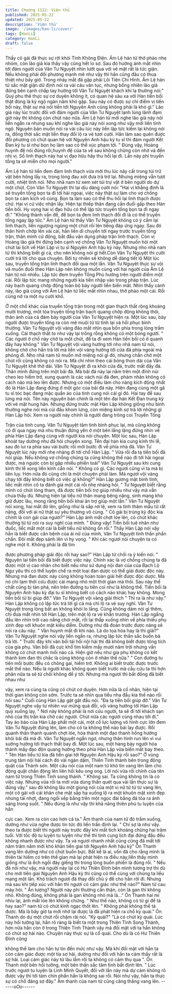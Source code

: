 ```yaml
---
title: Chương 1132: Viện thủ
published: 2025-05-22
updated: 2025-05-22
description: 'Viện thủ'
image: '/images/han-li/cover/'
tags: [HanLi]
category: HanLi
draft: false
---
```


Thấy cô gái đã thực sự rời khỏi Tinh Không Điện. Âm Lệ hán tử
thở phào nhẹ nhỏm, còn lão giả kia thấy vậy cũng hết lo sợ. Sau
đó hướng ánh mắt nhìn tới đám người của Văn Tư Nguyệt nhìn
lướt qua với vẻ mặt rất là tức giận.
Nếu không phải đối phương mạnh mẽ như vậy thì hắn cũng đâu
có thua thiệt như bây giờ. Trong nháy mắt đã gặp phải Lôi Tiên
Chi Hình.
Âm Lệ hán tử sắc mặt giận dữ định nói ra vài câu văn tục, nhưng
bổng nhiên lão giả đứng bên cạnh chắp tay hướng tới Văn Tư
Nguyệt khách khí lạ thường nói:" Quý phu thê thực sự cơ duyên
không ít, có quan hệ sâu xa với Hàn tiền bối thật đúng là kỳ ngộ
ngàn năm khó gặp. Sau này có được sự chỉ điểm vị tiền bối này,
thật sự mà nói tiến tới Nguyên Anh cũng không phải là khó gì."
Lão giả này lúc trước đối với đám người của Văn Tư Nguyệt lạnh
lùng lãnh đạm giờ này thì không còn chút nào nữa.
Âm Lệ hán tử mới nghe lão giả này nói liền ngẩn ra nhưng sau
khi nghe lão giả này nói xong như vậy mới liền tỉnh ngộ. Nguyên
bản muốn nói ra vài câu lúc này liền lập tức kiềm lại không nói ra,
đồng thời sắc mặt liền thay đổi lộ ra vẻ tươi cười.
Hắn làm sao quên được đối phương có chút quan hệ với Nguyên
Anh hậu kỳ tu sĩ thì đám người Kết Đan kỳ tu sĩ như bọn họ làm
sao có thể xúc phạm tới.
" Đúng vậy, Hoàng huynh đệ nói đúng rồi,huynh đệ của ta về sau
không chừng còn nhờ vả đến nhị vị. Số linh thạch này hai vị đạo
hữu hãy thu hồi lại đi. Lần này phí truyền tống ta sẽ miễn cho mọi
người."

Âm Lệ hán tử liền đem đám linh thạch vừa mới thu lúc nãy cất
trong túi trữ vật bên hông lấy ra, trong lòng đau xót đưa trả trở lại.
Nhưng miệng vẫn tươi cười, nhiệt tình nói.
Nho nhã nam tử xem xét túi trự vật ở bên người do dự một chút.
Còn Văn Tư Nguyệt thì lại dịu dàng cười nói: "Hai vị khẳng định là
sẽ truyền tống bọn ta đi tới hải ngoại, việc này thật sự làm cho vợ
chồng bọn ta cảm kích vô cùng. Bọn ta làm sao có thể thu hồi lại
linh thạch được chứ. Hai vị cứ việc nhận lấy. Hiện tại thiếp thân
đang cần đuổi gấp theo Hàn tiền bối. Hy vọng hai vị đạo hữu có
thể lập tức truyền tống bọn ta đi ngay đi."
"Không thành vấn đề, để bọn ta đem linh thạch đổi đi là có thể
truyền tống ngay lập tức." Âm Lệ hán tử thấy Văn Tư Nguyệt
không có ý cầm lại linh thạch, liền ngượng ngùng một chút rồi lên
tiếng đáp ứng ngay.
Sau đó thân hình chớp lên vài cái, hắn liền di chuyển tới ngay
trước truyền tống trận, thân mình cử động, bắt đầu vận dụng
pháp trận linh thạch.
Còn vị Hoàng lão giả thì đứng bên cạnh vợ chồng Văn Tư Nguyệt
muốn hỏi một chút lai lịch về Hàn Lập vị tu sĩ Nguyên Anh hậu kỳ
này.
Nhưng nho nhã nam tử thì không biết gì cả, cho nên không nói gì
hết.Còn Văn Tư Nguyệt thì cười cười trả lời cho qua chuyện. Bởi
tự nhiên sẽ không dễ dàng tiết lộ
Một lúc sau, truyền tống trận linh thạch đổi qua một lần.
Văn Tư Nguyệt thực sự vội vã muốn đuổi theo Hàn Lập nên
không muốn cùng với hai người của Âm Lệ hán tử nói nhiều. Lập
tức đem truyền Tống Phù hướng trên người điểm một cái. Rồi lập
tức mang những người kia tiến nhập vào trong pháp trận.
Lúc này bạch quang chớp động toàn bộ bảy người liền biến mất.
Nhìn thấy cảnh này, lão giả cùng với Âm Lệ hán tử liếc mắt nhìn
nhau, thở phào một cái. Rồi cùng nở ra một nụ cười khổ.

Ở một chổ khác của truyền tống trận trong một gian thạch thất
rộng khoảng mười trượng, môt tòa truyện tống trận bạch quang
chớp động không thôi, thân ảnh của cả đám bảy người của Văn
Tư Nguyệt hiện ra.
Một lúc sau, bảy người được truyền tống ra còn mê muội từ từ
tỉnh lại và hồi phục bình thường.
Văn Tư Nguyệt vội vàng đảo mắt nhìn qua bốn phía trong lòng
trầm xuống.
Cái thạch thất to như vậy lại trống rỗng không có một bóng người.
" Các ngươi ở chổ này chờ ta một chút, để ta đi xem Hàn tiền bối
có ở quanh đây hay không." Văn Tư Nguyệt vội vàng hướng tới
nho nhã nam tử nói, không chờ cho hắn trả lời mà liền vội vàng
hướng tới cửa đá phía ngoài mà phóng đi.
Nho nhã nam tử muốn mở miệng nói gì đó, nhưng chần chờ một
chút rồi cũng không có nói ra. Mà chỉ nhìn theo cái bóng thon dài
của Văn Tư Nguyệt khẽ thở dài.
Văn Tư Nguyệt đi ra khỏi cửa đá, trước mắt đầy đá. Thân mình
đứng trên một bãi đá. Mà bãi đá này lại nằm trên một đỉnh núi
cheo leo hiểm trở, xung quanh là các vách núi đá đen, phàm nhân
không có cách nào mà leo lên được.
Nhưng có một điều làm cho nàng kích động nhất đó là Hàn Lập
đang đứng ở một góc của bãi đá này. Hiện đang cùng một gã tu sĩ
tóc bạc đang mặc quần áo của tinh cung nói cái gì đó.
Hai tay để sau lưng mà nói.
Tên này nguyên bản chính là một tên đại hán Kết Đan trung kỳ
với vẻ mặt hung hãn. Nhưng đứng trước mặt Hàn Lập không
giống như bình thường nghe nói mà cúi đầu khom lưng, còn
miệng kinh sợ trả lời những gì Hàn Lập hỏi.
Xem ra người này chính là người đang trông coi Truyền Tống

Trận của tinh cung.
Văn Tư Nguyệt tâm tình bình phục lại, mà cũng không có đi qua
ngay mà nhu thuận đứng yên ở một bên lẳng lặng đứng nhìn về
phía Hàn Lập đang cùng với người kia nói chuyện.
Một lúc sau, Hàn Lập khoát tay dường như đã hỏi chuyện xong.
Tên đại hán kia cung kính thi lễ, sau đó lui ra phía sau vài bước
rồi mới bước đi về phía nhà đá.
Văn Tư Nguyệt lúc này mới nhẹ nhàng đi tới chổ Hàn Lập.
" Vừa rồi đa tạ tiền bối đã nói giúp. Nếu không vợ chồng chúng ta
cũng không thể nào đi tới hải ngoại được, mà ngược còn bị gặp
nhiều phiền toái" Văn Tư Nguyệt sau khi cung kính thi lễ xong liền
kính cẩn nói.
" Không có gì. Các ngươi cũng vì ta mà bị liên lụy. Hơn nữa đó
cũng chỉ là một chuyện phải làm. Mà ngươi vội vàng chạy tới đây
không biết có việc gì không?" Hàn Lập gương mặt bình tỉnh, liếc
mắt nhìn cô ta đánh giá một cái rồi nhẹ nhàng hỏi.
" Tư Nguyệt biết rằng mình có chút lòng tham, đã được tiền bối
trợ giúp nhiều như vậy mà vẫn chưa thấy đủ. Nhưng hiện tại tiểu
nữ thân mang bệng nặng, sinh mạng khó giữ được lâu, mong
rằng tiền bối khai ân trợ giúp một lần." Văn Tư Nguyệt nói xong,
hai mắt đỏ lên, giống như là sắp rơi lệ, xem ra tình thâm mẩu tử
rất nặng, đối với ái nữ thật sự yêu thương vô cùng.
" Cô gái bị trúng kỳ độc kia chính là con gái của ngươi?" Hàn Lập
ánh mắt chợt lóe lên, có chút khác thường từ từ nói ra suy nghĩ
của mình.
" Đúng vậy! Tiền bối tuệ nhãn như đuốc, liếc mắt một cái là biết
tiểu nữ không ổn rồi." Thấy Hàn Lập nói vậy hẳn là biết được căn
bệnh của ái nữ của mình, Văn Tư Nguyệt tinh thần phấn chấn.
Đôi mắt đẹp sánh lên vì hy vọng.
" Khi các ngươi nói chuyện ta có nghe một ít. Không phải là đã tìm

được phương pháp giải độc rồi hay sao?" Hàn Lập từ chối ra ý
kiến nói.
" Nguyên lai tiền bối đã biết được việc này. Chính xác là vợ chồng
chúng ta đã được một vị cao nhân cho biết nếu như sử dụng nội
đan của của Bạch Lộ Ngư yêu thì có thể luyện chế ra một loại đan
dược có thể giải được độc này. Nhưng mà đan dược này cũng
không hoàn toàn giải hết được độc dược. Mà nó chỉ tạm thời cứu
được cái mạng nhỏ một thời gian mà thôi. Sau này thể chất cũng
bị tàn phá, nên trên đường tu tiên coi như là không thể. Tiền bối là
Nguyên Anh hậu kỳ đại tu sĩ không biết có cách nào khác hay
không. Mong tiền bối từ bi giúp đỡ." Văn Tư Nguyệt vội vàng giải
thích
" Thì ra là như vậy." Hàn Lập không có lập tức trả lời gì cả mà chỉ
lộ ra vẻ suy nghĩ.
Văn Tư Nguyệt trong lòng bất an không khỏi lo lắng. Cũng không
dám nói gì thêm, chỉ đưa mắt nhìn tới Hàn Lập, trên mặt lộ ra vẻ
khẩn trương.
Hàn Lập ngẩng đầu lên nhìn trời cao nắng chói mắt, rồi lại thấp
xuống nhìn về phía thiếu phụ xinh đẹp với khuôn mặt kiều diễm.
Dường như đã đoán trước được nàng sẽ nói ra câu này.
" Văn huynh mất đi khi nào. Là do tọa hóa hay là thi giải?"
Văn Tư Nguyệt nghe nói vậy liền ngẩn ra, nhưng lập tức thần sắc
buồn bả trả lời.
" Trước đây khi vãn bối tái hồi nội hải thì đã không biết được tông
tích của gia phụ. Vãn bối đã cực khổ tìm kiếm mấy mươi năm trời
nhưng vẩn không có chút manh mối nào cả. Hiện giờ nếu như gia
phụ không có kết thành kim đan thì chắc là cũng không còn ở
nhân thế nữa."
" Con đường tu tiên mỗi bước đều có chông gai, hiểm trở. Không
ai biết trước được trước mắt thế nào. Nếu là người khác không
quen biết trước mà cầu cứu ta thì hơn phân nữa ta sẽ từ chối
không để ý tới. Nhưng mà ngươi thì bất đồng đã biết nhau như

vậy, xem ra cùng ta cũng có chút cơ duyên. Hơn nữa là cố nhân,
hiện tại thời gian không còn sớm. Trước ta sẽ nhìn qua tiểu nha
đầu kia thế nào rồi nói sau." Cuối cùng Hàn Lập gật gật đầu nói.
"Đa tạ tiền bối giúp đỡ." Văn Tư Nguyệt nghe vậy tư nhiên vui
mừng quá đỗi, vội vàng hướng tới Hàn Lập quỳ xuống lạy.
" Nơi này không phải là nơi cứu người, ta sẽ đi tới khách sạn nhỏ
của thị trấn kia chờ các ngươi.
Chút nữa các ngươi cùng nhau tới đi."
Tay áo bào của Hàn Lập phất một cái, một cổ lực lượng vô hình
cực lớn đem Văn Tư Nguyệt đứng lên, làm cho cô ta không thể
nào bái lạy được. Rồi quanh thân thanh quanh chợt lóe, hóa
thành một đạo thanh hồng hướng khỏi bãi đá mà đi.
Văn Tư Nguyệt ngẩn ngơ, nhưng thân hình run lên vì vui sướng
hướng tới thạch thất bay đi.
Một lúc sau, một hàng bảy người hóa thành mấy đạo độn quang
hướng theo phía Hàn Lập vừa biến mất bay theo.
" Tên Hàn tiểu tử kia đã tiến giai tới Nguyên Anh Hậu kỳ rồi sao?"
Ở vùng trung tâm nội hải cách đó vài ngàn dặm, Thiên Tinh thành
bên trong động quật của Thánh sơn. Một câu nói của một nam tử
khó tin vang lên làm cho động quật chấn động lên liên hồi kêu ong
ong.
Lời nói vừa rồi chính của tên nam tử trong Thiên Tinh song thánh.
" Không sai. Ta cũng không tin là có việc này. Nhưng vừa rồi ta
mới vừa dùng thần quét qua vài lần thực sự là đúng vậy." sau đó
không lâu một giọng nói của một vị nữ tử từ từ vang lên, một cô
gái với cái khăn che mặt sắp hạ xuống lộ ra một khuôn mặt xinh
đẹp nhưng tái nhợt, đang ngồi xếp bằng trên một ngọc đài bằng
đá tỏa ra ánh sáng trong suốt.
" Nếu đúng là như vậy thì khả năng thiên phú tu luyện của hắn

cực cao. Xem ra còn cao hơn cả ta." Âm thanh của nam tử đó
trầm xuống, dường như vừa nghe được tin tức đó liền trấn định
lại.
" Chỉ sợ là như vậy. theo ta được biết thì người này trước đây khi
mất tích khoảng chừng hai trăm tuổi.
Với tốc độ tu luyện tu luyện như thế thì tinh cung lịch đại đứng
đầu đều không nhanh được như vậy. Ta và ngươi nhanh nhất
cũng cũng đã mất tới năm trăm năm mới khó khăn tiến giai tới
Nguyên Anh hậu kỳ" Ôn Thanh vang lên dường như có chút buồn
bực.
Bất kể là ai, vốn đã cho rằng mình là thiên tài hiếm có trên thế
gian mà lại phát hiện ra điều này,liền thấy mình giống như là ếch
ngồi đáy giếng thì trong lòng buồn phiền là đúng rồi.
" Nếu đã nói như vậy, mà người này lại có Hư Thiên Đỉnh bên
mình tương trợ thì dù cho mới tiến giai Nguyên Anh Hậu kỳ thì
cũng có thể cùng với chúng ta liều mạng một lần. Khó trách ngươi
đã thay đổi chủ ý để cho hắn rời đi. Nhưng mà sau khi tiếp xúc với
hắn thì ngươi có cảm giác như thế nào?" Nam tử cau mày hỏi.
" Ấn tượng? Người này phi thường cẩn thận, còn lá gan thì không
nhỏ. Không đúng, không phải lá gan không nhỏ mà là…" Ôn
Thanh hai mi nhíu lại, ánh mắt lóe lên không chừng.
" Như thế nào, không có từ gì để tả hay sao?" nam tử có chút kinh
ngạc thốt lên.
" Không phải không thể tả được. Mà là bây giờ ta mới nhớ lại
được là đã phát hiện ra chổ kỳ quái." Ôn Thanh do dự một chút
rồi chậm rãi nói.
"Kỳ quái?"
"Là có chút kỳ quái. Lúc này hồi tưởng lại, hắn rõ ràng là biết ta
một trong Thiên Tinh Song Thánh, hơn nữa hắn còn ở trong Thiên
Tinh Thành vậy mà đối mặt với ta hắn không có chút sợ hải nào.
Chuyện này thực sự là cổ quái. Cho dù là có Hư Thiên Đỉnh cũng

không thể làm cho hắn tự tin đến mức như vậy. Mà khi đối mặt với
hắn ta còn cảm giác được một tia sợ hãi, dường như đối với hắn
ta cảm thấy rất là sợ hãi. Loại cảm giác này từ lâu lắm rồi ta
không có cảm thụ qua ". Ôn Thanh một bên hồi tưởng, một bên
thần sắc tâm tình bất định lên.
" Lúc trước ngươi tu luyện là Linh Minh Quyết, đối với lần này mà
dự cảm không rõ được vậy thì tới tám chín phần hẳn là không sai
rồi. Nói như vậy, hắn ta thực sự có chổ đáng sợ đây." Âm thanh
của nam tử cũng căng thẳng vang lên.
------oOo------
